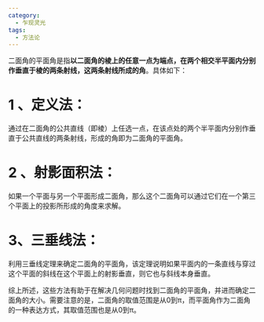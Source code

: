 ```yaml
---
category:
  - 乍现灵光
tags:
  - 方法论
---
```

二面角的平面角是指**以二面角的棱上的任意一点为端点，在两个相交半平面内分别作垂直于棱的两条射线，这两条射线所成的角**。具体如下：

# 1 、**定义法**：
通过在二面角的公共直线（即棱）上任选一点，在该点处的两个半平面内分别作垂直于公共直线的两条射线，形成的角即为二面角的平面角。
# 2 、**射影面积法**：
如果一个平面与另一个平面形成二面角，那么这个二面角可以通过它们在一个第三个平面上的投影所形成的角度来求解。
# 3、**三垂线法**：
利用三垂线定理来确定二面角的平面角，该定理说明如果平面内的一条直线与穿过这个平面的斜线在这个平面上的射影垂直，则它也与斜线本身垂直。

综上所述，这些方法有助于在解决几何问题时找到二面角的平面角，并进而确定二面角的大小。需要注意的是，二面角的取值范围是从0到π，而平面角作为二面角的一种表达方式，其取值范围也是从0到π。
